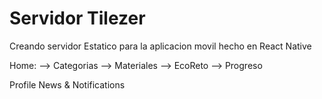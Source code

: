 # Servidor Tilezer 

Creando servidor Estatico para la aplicacion movil hecho en React Native

Home: 
  --> Categorias
  --> Materiales
  --> EcoReto
  --> Progreso

 Profile
 News & Notifications 
